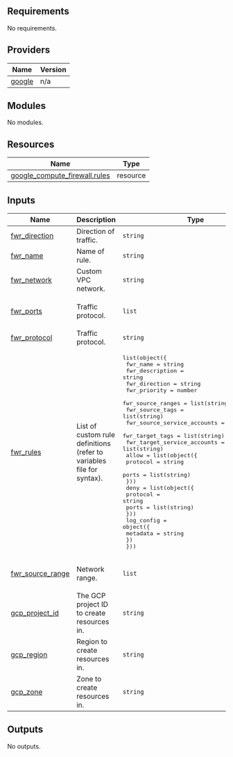 ## Requirements

No requirements.

## Providers

| Name | Version |
|------|---------|
| <a name="provider_google"></a> [google](#provider\_google) | n/a |

## Modules

No modules.

## Resources

| Name | Type |
|------|------|
| [google_compute_firewall.rules](https://registry.terraform.io/providers/hashicorp/google/latest/docs/resources/compute_firewall) | resource |

## Inputs

| Name | Description | Type | Default | Required |
|------|-------------|------|---------|:--------:|
| <a name="input_fwr_direction"></a> [fwr\_direction](#input\_fwr\_direction) | Direction of traffic. | `string` | `"INGRESS"` | no |
| <a name="input_fwr_name"></a> [fwr\_name](#input\_fwr\_name) | Name of rule. | `string` | `"allow-ssh-network"` | no |
| <a name="input_fwr_network"></a> [fwr\_network](#input\_fwr\_network) | Custom VPC network. | `string` | `"default"` | no |
| <a name="input_fwr_ports"></a> [fwr\_ports](#input\_fwr\_ports) | Traffic protocol. | `list` | <pre>[<br/>  "22"<br/>]</pre> | no |
| <a name="input_fwr_protocol"></a> [fwr\_protocol](#input\_fwr\_protocol) | Traffic protocol. | `string` | `"tcp"` | no |
| <a name="input_fwr_rules"></a> [fwr\_rules](#input\_fwr\_rules) | List of custom rule definitions (refer to variables file for syntax). | <pre>list(object({<br/>    fwr_name                    = string<br/>    fwr_description             = string<br/>    fwr_direction               = string<br/>    fwr_priority                = number<br/>    fwr_source_ranges                  = list(string)<br/>    fwr_source_tags             = list(string)<br/>    fwr_source_service_accounts = list(string)<br/>    fwr_target_tags             = list(string)<br/>    fwr_target_service_accounts = list(string)<br/>    allow = list(object({<br/>      protocol = string<br/>      ports    = list(string)<br/>    }))<br/>    deny = list(object({<br/>      protocol = string<br/>      ports    = list(string)<br/>    }))<br/>    log_config = object({<br/>      metadata = string<br/>    })<br/>  }))</pre> | `[]` | no |
| <a name="input_fwr_source_range"></a> [fwr\_source\_range](#input\_fwr\_source\_range) | Network range. | `list` | <pre>[<br/>  "0.0.0.0/0"<br/>]</pre> | no |
| <a name="input_gcp_project_id"></a> [gcp\_project\_id](#input\_gcp\_project\_id) | The GCP project ID to create resources in. | `string` | n/a | yes |
| <a name="input_gcp_region"></a> [gcp\_region](#input\_gcp\_region) | Region to create resources in. | `string` | n/a | yes |
| <a name="input_gcp_zone"></a> [gcp\_zone](#input\_gcp\_zone) | Zone to create resources in. | `string` | n/a | yes |

## Outputs

No outputs.
